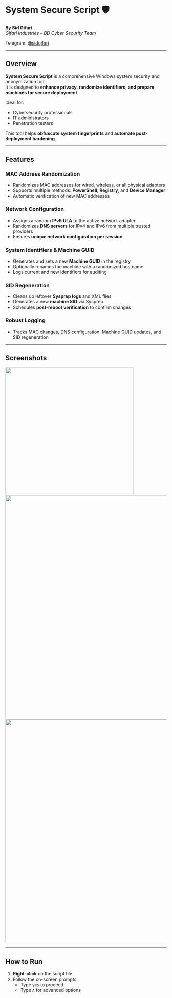 # System Secure Script 🛡️
**By Sid Gifari**  
*Gifari Industries – BD Cyber Security Team*  

Telegram: [@sidgifari](https://t.me/sidgifari)

---

## Overview
**System Secure Script** is a comprehensive Windows system security and anonymization tool.  
It is designed to **enhance privacy, randomize identifiers, and prepare machines for secure deployment**.

Ideal for:
- Cybersecurity professionals
- IT administrators
- Penetration testers

This tool helps **obfuscate system fingerprints** and **automate post-deployment hardening**.

---

## Features

### MAC Address Randomization
- Randomizes MAC addresses for wired, wireless, or all physical adapters
- Supports multiple methods: **PowerShell**, **Registry**, and **Device Manager**
- Automatic verification of new MAC addresses

### Network Configuration
- Assigns a random **IPv6 ULA** to the active network adapter
- Randomizes **DNS servers** for IPv4 and IPv6 from multiple trusted providers
- Ensures **unique network configuration per session**

### System Identifiers & Machine GUID
- Generates and sets a new **Machine GUID** in the registry
- Optionally renames the machine with a randomized hostname
- Logs current and new identifiers for auditing

### SID Regeneration
- Cleans up leftover **Sysprep logs** and XML files
- Generates a new **machine SID** via Sysprep
- Schedules **post-reboot verification** to confirm changes

### Robust Logging
- Tracks MAC changes, DNS configuration, Machine GUID updates, and SID regeneration

---

## Screenshots

<img src="https://github.com/user-attachments/assets/c8339464-e1fe-41f8-b873-5b442692837f" width="400" />

<img src="https://github.com/user-attachments/assets/1225ae69-009f-444e-98d6-d1a520c7e29a" width="700" />

<img src="https://github.com/user-attachments/assets/ba95d2ff-9457-4c15-9fa1-34be2411d49b" width="700" />

---

## How to Run
1. **Right-click** on the script file
2. Follow the on-screen prompts:
   - Type `yes` to proceed
   - Type `A` for advanced options



